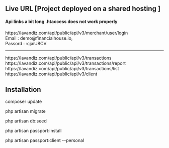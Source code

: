 ## Live URL   [Project deployed on a shared hosting ]<br/>
<h4>Api links a bit long .htaccess does not work properly</h4>
https://lavandiz.com/api/public/api/v3/merchant/user/login
<br/>
Email : demo@financialhouse.io,<br/>
Passord : :cjaiU8CV
</br>
<hr/>
https://lavandiz.com/api/public/api/v3/transactions <br/>
https://lavandiz.com/api/public/api/v3/transactions/report <br/>
https://lavandiz.com/api/public/api/v3/transactions/list <br/>
https://lavandiz.com/api/public/api/v3/client <br/>

## Installation <br/>

composer update <br/>

php artisan migrate <br/>

php artisan db:seed <br/>

php artisan passport:install <br/>

php artisan passport:client --personal <br/>

